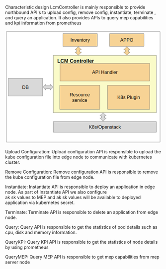 ﻿Characteristic design
LcmController is mainly responsible to provide northbound API's to upload config, remove config, instantiate, terminate
, and query an application. It also provides APIs to query mep capabilities and kpi information from prometheus


![](/uploads/images/2020/0924/mecm-applcm-diagram.png "mecm-applcm-diagram.png")
 

Upload Configuration:
 Upload configuration API is responsible to upload the kube configuration file into edge node to communicate with
 kubernetes cluster.
 
Remove Configuration:
 Remove configuration API is responsible to remove the kube configuration file from edge node.
 
Instantiate:
 Instantiate API is responsible to deploy an application in edge node. As part of Instantiate API we also configure  
 ak sk values to MEP and ak sk values will be available to deployed application via kubernetes secret.  
 
Terminate:
 Terminate API is responsible to delete an application from edge node.

Query:
 Query API is responsible to get the statistics of pod details such as cpu, disk and memory information.

QueryKPI:
 Query KPI API is responsible to get the statistics of node details by using prometheus
 
QueryMEP:
 Query MEP API is responsible to get mep capabilities from mep server node
